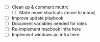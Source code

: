 - [ ] Clean up & comment muttrc
    - [ ] Make move shortcuts (move to inbox)
- [ ] Improve update playbook
- [ ] Document variables needed for roles
- [ ] Re-implement macbook infra here
- [ ] Implement windows pc infra here

